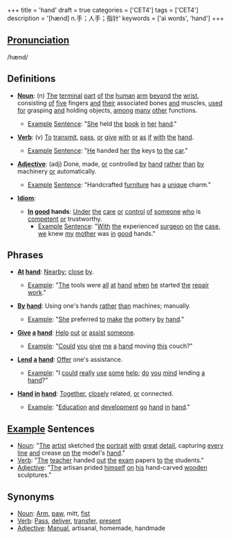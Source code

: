 +++
title = 'hand'
draft = true
categories = ['CET4']
tags = ['CET4']
description = '[hænd] n.手；人手；指针'
keywords = ['ai words', 'hand']
+++

## [Pronunciation](/en/post/pronunciation/)
/hænd/

## Definitions
- **[Noun](/en/post/noun/)**: (n) [The](/en/post/the/) [terminal](/en/post/terminal/) [part](/en/post/part/) [of](/en/post/of/) [the](/en/post/the/) [human](/en/post/human/) [arm](/en/post/arm/) [beyond](/en/post/beyond/) [the](/en/post/the/) [wrist](/en/post/wrist/), consisting [of](/en/post/of/) [five](/en/post/five/) fingers [and](/en/post/and/) [their](/en/post/their/) associated bones [and](/en/post/and/) muscles, [used](/en/post/used/) [for](/en/post/for/) grasping [and](/en/post/and/) holding objects, [among](/en/post/among/) [many](/en/post/many/) [other](/en/post/other/) functions.
  - [Example](/en/post/example/) [Sentence](/en/post/sentence/): "[She](/en/post/she/) held [the](/en/post/the/) [book](/en/post/book/) [in](/en/post/in/) [her](/en/post/her/) [hand](/en/post/hand/)."
  
- **[Verb](/en/post/verb/)**: (v) [To](/en/post/to/) [transmit](/en/post/transmit/), [pass](/en/post/pass/), [or](/en/post/or/) [give](/en/post/give/) [with](/en/post/with/) [or](/en/post/or/) [as](/en/post/as/) [if](/en/post/if/) [with](/en/post/with/) [the](/en/post/the/) [hand](/en/post/hand/).
  - [Example](/en/post/example/) [Sentence](/en/post/sentence/): "[He](/en/post/he/) handed [her](/en/post/her/) [the](/en/post/the/) keys [to](/en/post/to/) [the](/en/post/the/) [car](/en/post/car/)."
  
- **[Adjective](/en/post/adjective/)**: (adj) Done, made, [or](/en/post/or/) controlled [by](/en/post/by/) [hand](/en/post/hand/) [rather](/en/post/rather/) [than](/en/post/than/) [by](/en/post/by/) machinery [or](/en/post/or/) automatically.
  - [Example](/en/post/example/) [Sentence](/en/post/sentence/): "Handcrafted [furniture](/en/post/furniture/) has [a](/en/post/a/) [unique](/en/post/unique/) charm."

- **[Idiom](/en/post/idiom/)**: 
  - **[In](/en/post/in/) [good](/en/post/good/) hands**: [Under](/en/post/under/) [the](/en/post/the/) [care](/en/post/care/) [or](/en/post/or/) [control](/en/post/control/) [of](/en/post/of/) [someone](/en/post/someone/) [who](/en/post/who/) is [competent](/en/post/competent/) [or](/en/post/or/) trustworthy.
    - [Example](/en/post/example/) [Sentence](/en/post/sentence/): "[With](/en/post/with/) [the](/en/post/the/) experienced [surgeon](/en/post/surgeon/) [on](/en/post/on/) [the](/en/post/the/) [case](/en/post/case/), [we](/en/post/we/) knew [my](/en/post/my/) [mother](/en/post/mother/) was [in](/en/post/in/) [good](/en/post/good/) hands."

## Phrases
- **[At](/en/post/at/) [hand](/en/post/hand/)**: [Nearby](/en/post/nearby/); [close](/en/post/close/) [by](/en/post/by/).
  - [Example](/en/post/example/): "[The](/en/post/the/) tools were [all](/en/post/all/) [at](/en/post/at/) [hand](/en/post/hand/) [when](/en/post/when/) [he](/en/post/he/) started [the](/en/post/the/) [repair](/en/post/repair/) [work](/en/post/work/)."

- **[By](/en/post/by/) [hand](/en/post/hand/)**: Using one's hands [rather](/en/post/rather/) [than](/en/post/than/) machines; manually.
  - [Example](/en/post/example/): "[She](/en/post/she/) preferred [to](/en/post/to/) [make](/en/post/make/) [the](/en/post/the/) pottery [by](/en/post/by/) [hand](/en/post/hand/)."

- **[Give](/en/post/give/) [a](/en/post/a/) [hand](/en/post/hand/)**: [Help](/en/post/help/) [out](/en/post/out/) [or](/en/post/or/) [assist](/en/post/assist/) [someone](/en/post/someone/).
  - [Example](/en/post/example/): "[Could](/en/post/could/) [you](/en/post/you/) [give](/en/post/give/) [me](/en/post/me/) [a](/en/post/a/) [hand](/en/post/hand/) moving [this](/en/post/this/) couch?"

- **[Lend](/en/post/lend/) [a](/en/post/a/) [hand](/en/post/hand/)**: [Offer](/en/post/offer/) one's assistance.
  - [Example](/en/post/example/): "I [could](/en/post/could/) [really](/en/post/really/) [use](/en/post/use/) [some](/en/post/some/) [help](/en/post/help/); [do](/en/post/do/) [you](/en/post/you/) [mind](/en/post/mind/) lending [a](/en/post/a/) [hand](/en/post/hand/)?"

- **[Hand](/en/post/hand/) [in](/en/post/in/) [hand](/en/post/hand/)**: [Together](/en/post/together/), [closely](/en/post/closely/) related, [or](/en/post/or/) connected.
  - [Example](/en/post/example/): "[Education](/en/post/education/) [and](/en/post/and/) [development](/en/post/development/) [go](/en/post/go/) [hand](/en/post/hand/) [in](/en/post/in/) [hand](/en/post/hand/)."

## [Example](/en/post/example/) Sentences
- [Noun](/en/post/noun/): "[The](/en/post/the/) [artist](/en/post/artist/) sketched [the](/en/post/the/) [portrait](/en/post/portrait/) [with](/en/post/with/) [great](/en/post/great/) [detail](/en/post/detail/), capturing [every](/en/post/every/) [line](/en/post/line/) [and](/en/post/and/) crease [on](/en/post/on/) [the](/en/post/the/) model's [hand](/en/post/hand/)."
- [Verb](/en/post/verb/): "[The](/en/post/the/) [teacher](/en/post/teacher/) handed [out](/en/post/out/) [the](/en/post/the/) [exam](/en/post/exam/) papers [to](/en/post/to/) [the](/en/post/the/) students."
- [Adjective](/en/post/adjective/): "[The](/en/post/the/) artisan prided [himself](/en/post/himself/) [on](/en/post/on/) [his](/en/post/his/) hand-carved [wooden](/en/post/wooden/) sculptures."

## Synonyms
- [Noun](/en/post/noun/): [Arm](/en/post/arm/), [paw](/en/post/paw/), mitt, [fist](/en/post/fist/)
- [Verb](/en/post/verb/): [Pass](/en/post/pass/), [deliver](/en/post/deliver/), [transfer](/en/post/transfer/), [present](/en/post/present/)
- [Adjective](/en/post/adjective/): [Manual](/en/post/manual/), artisanal, homemade, handmade
